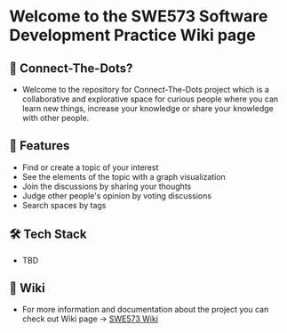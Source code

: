 # Welcome to the SWE573 Software Development Practice Wiki page

## 👾 Connect-The-Dots?
* Welcome to the repository for Connect-The-Dots project which is a collaborative and explorative space for curious people where you can learn new things, increase your knowledge or share your knowledge with other people.

## 🎯 Features
* Find or create a topic of your interest
* See the elements of the topic with a graph visualization
* Join the discussions by sharing your thoughts
* Judge other people's opinion by voting discussions
* Search spaces by tags

## 🛠 Tech Stack
* TBD

## 📝 Wiki
* For more information and documentation about the project you can check out Wiki page -> [SWE573 Wiki](https://github.com/yusufbayam/SWE573/wiki)
